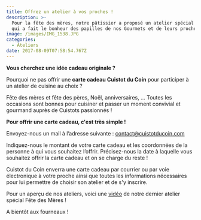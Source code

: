```yaml
---
title: Offrez un atelier à vos proches !
description: >-
  Pour la fête des mères, notre pâtissier a proposé un atelier spécial Fraisier
  qui a fait le bonheur des papilles de nos Gourmets et de leurs proches !
image: /images/IMG_1538.JPG
categories:
  - Ateliers
date: 2017-08-09T07:58:54.767Z
---
```

**Vous cherchez une idée cadeau originale ?**

Pourquoi ne pas offrir une **carte cadeau Cuistot du Coin**  pour  participer à un atelier de cuisine au choix ?

Fête des mères et fête des pères, Noël, anniversaires, … Toutes les occasions sont bonnes pour cuisiner et passer un moment convivial et gourmand auprès de Cuistots passionnés !

**Pour offrir une carte cadeau, c'est très simple !**

Envoyez-nous un mail à l’adresse suivante : contact@cuistotducoin.com

Indiquez-nous le montant de votre carte cadeau et les coordonnées de la personne à qui vous souhaitez l’offrir. Précisez-nous la date à laquelle vous souhaitez offrir la carte cadeau et on se charge du reste !

Cuistot du Coin enverra une carte cadeau par courrier ou par voie électronique à votre proche ainsi que toutes les informations nécessaires pour lui permettre de choisir son atelier et de s'y inscrire.

Pour un aperçu de nos ateliers, voici une [vidéo](https://www.youtube.com/watch?v=xNHjSV7GFLs) de notre dernier atelier spécial Fête des Mères !

A bientôt aux fourneaux !
